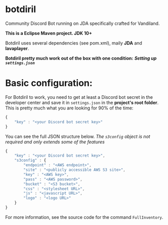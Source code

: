# botdiril
Community Discord Bot running on JDA specifically crafted for Vandiland.

**This is a Eclipse Maven project. JDK 10+**

Botdiril uses several dependencies (see pom.xml), maily **JDA** and **lavaplayer**.

**Botdiril pretty much work out of the box with one condition:**
***Setting up ``settings.json``***

# Basic configuration:
For Botdiril to work, you need to get at least a Discord bot secret in the developer center and save it in ``settings.json`` in the **project's root folder**.
This is pretty much what you are looking for 90% of the time:
```js
{
    "key" : "<your Discord bot secret key>"
}
```
You can see the full JSON structure below.
*The ``s3config`` object is not required and only extends some of the features*
```js
{
    "key" : "<your Discord bot secret key>",
    "s3config" : {
        "endpoint" : "<AWS endpoint>",
        "site" : "<publicly accessible AWS S3 site>",
        "key" : "<AWS key>",
        "pass" : "<AWS password>",
        "bucket" : "<S3 bucket>",
        "css" : "<stylesheet URL>",
        "js" : "<javascript URL>",
        "logo" : "<logo URL>"
    }
}
```
For more information, see the source code for the command ``FullInventory``.
